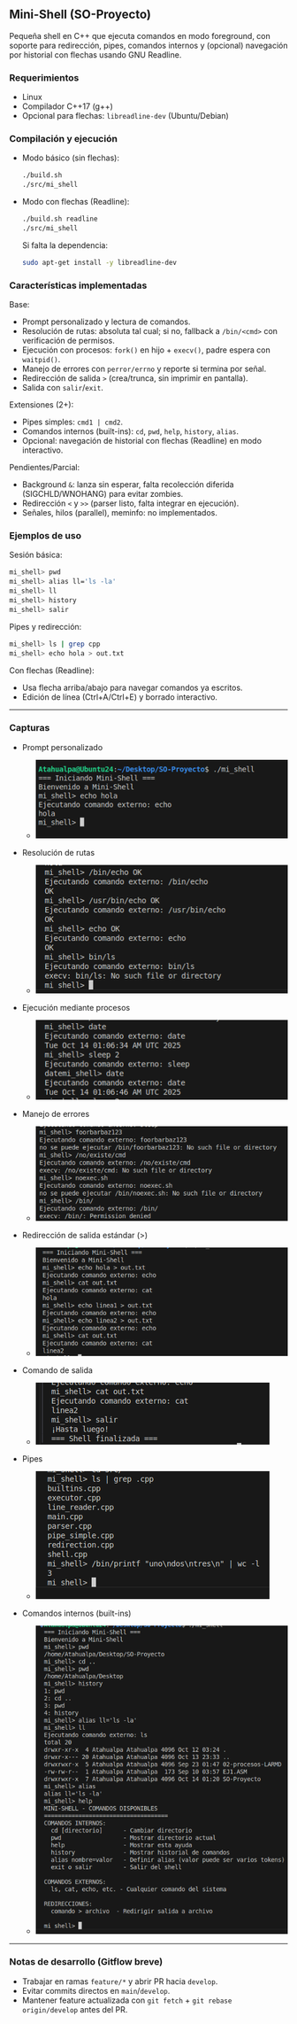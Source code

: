 ## Mini-Shell (SO-Proyecto)

Pequeña shell en C++ que ejecuta comandos en modo foreground, con soporte para redirección, pipes, comandos internos y (opcional) navegación por historial con flechas usando GNU Readline.

### Requerimientos
- Linux
- Compilador C++17 (g++)
- Opcional para flechas: `libreadline-dev` (Ubuntu/Debian)

### Compilación y ejecución
- Modo básico (sin flechas):
  ```bash
  ./build.sh
  ./src/mi_shell
  ```
- Modo con flechas (Readline):
  ```bash
  ./build.sh readline
  ./src/mi_shell
  ```
  Si falta la dependencia:
  ```bash
  sudo apt-get install -y libreadline-dev
  ```

### Características implementadas

Base:
- Prompt personalizado y lectura de comandos.
- Resolución de rutas: absoluta tal cual; si no, fallback a `/bin/<cmd>` con verificación de permisos.
- Ejecución con procesos: `fork()` en hijo + `execv()`, padre espera con `waitpid()`.
- Manejo de errores con `perror/errno` y reporte si termina por señal.
- Redirección de salida `>` (crea/trunca, sin imprimir en pantalla).
- Salida con `salir`/`exit`.

Extensiones (2+):
- Pipes simples: `cmd1 | cmd2`.
- Comandos internos (built-ins): `cd`, `pwd`, `help`, `history`, `alias`.
- Opcional: navegación de historial con flechas (Readline) en modo interactivo.

Pendientes/Parcial:
- Background `&`: lanza sin esperar, falta recolección diferida (SIGCHLD/WNOHANG) para evitar zombies.
- Redirección `<` y `>>` (parser listo, falta integrar en ejecución).
- Señales, hilos (parallel), meminfo: no implementados.

### Ejemplos de uso

Sesión básica:
```bash
mi_shell> pwd
mi_shell> alias ll='ls -la'
mi_shell> ll
mi_shell> history
mi_shell> salir
```

Pipes y redirección:
```bash
mi_shell> ls | grep cpp
mi_shell> echo hola > out.txt
```

Con flechas (Readline):
- Usa flecha arriba/abajo para navegar comandos ya escritos.
- Edición de línea (Ctrl+A/Ctrl+E) y borrado interactivo.

---

### Capturas

- Prompt personalizado
  - ![Prompt personalizado](docs/capturas/promtpersonalizado.png)
- Resolución de rutas
  - ![Resolución de rutas](docs/capturas/resolucionderutas.png)
- Ejecución mediante procesos
  - ![Ejecución mediante procesos](docs/capturas/ejecucionmedianteprocesos.png)

- Manejo de errores
  - ![Manejo de errores](docs/capturas/manejodeerrores.png)
- Redirección de salida estándar (>)
  - ![Redirección de salida estándar](docs/capturas/redireccion.png)

- Comando de salida
  - ![Comando de salida](docs/capturas/salida.png)
- Pipes
  - ![Pipes](docs/capturas/pipes.png)
- Comandos internos (built-ins)
  - ![Comandos internos (built-ins)](docs/capturas/comandosinternos.png)

---

### Notas de desarrollo (Gitflow breve)
- Trabajar en ramas `feature/*` y abrir PR hacia `develop`.
- Evitar commits directos en `main`/`develop`.
- Mantener feature actualizada con `git fetch` + `git rebase origin/develop` antes del PR.
